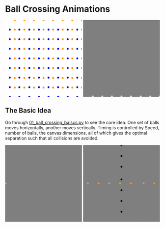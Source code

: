 # Ball Crossing Animations

<img src="images/balls_blue_orange.gif" width="250">

<img src="images/balls9x9.gif" width="250">

## The Basic Idea

Go through [01_ball_crossing_baiscs.py](01_ball_crossing_basics.py) to see the core idea.
One set of balls moves horizontally, another moves vertically. Timing is controlled by Speed, number of balls,
the canvas dimensions, all of which gives the optimal separation such that all collisions are avoided.

<img src="images/basic_cross_start.gif" width="250">
<img src="images/basic_cross_steady.gif" width="250">






